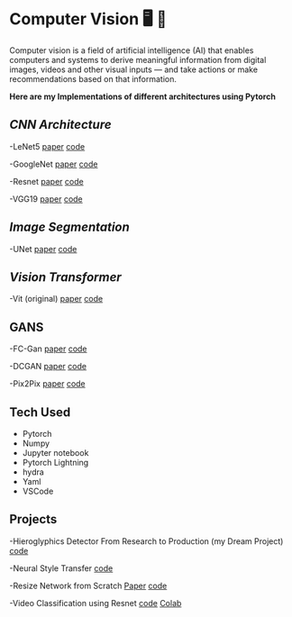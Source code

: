 
#  **Computer Vision**     🖥️ 👀

Computer vision is a field of artificial intelligence (AI) that enables computers and systems to derive meaningful information from digital images, videos and other visual inputs — and take actions or make recommendations based on that information.


**Here are my Implementations of different architectures using Pytorch**
##  ***CNN Architecture***  

-LeNet5 [paper](https://www.google.com/url?sa=t&rct=j&q=&esrc=s&source=web&cd=&cad=rja&uact=8&ved=2ahUKEwixztefmaX4AhVG57sIHQ08C7wQFnoECAMQAQ&url=http://yann.lecun.com/exdb/publis/pdf/lecun-98.pdf&usg=AOvVaw00sBiUROin1_Z1KYLBXPX6) [code](https://github.com/MoAbeds/computer-Vision/blob/main/CNN%20Architectures/LeNet5.ipynb)

-GoogleNet [paper](https://arxiv.org/abs/1409.4842) [code](https://github.com/MoAbeds/computer-Vision/blob/main/CNN%20Architectures/GoogleNet.ipynb)

-Resnet [paper](https://www.google.com/url?sa=t&rct=j&q=&esrc=s&source=web&cd=&cad=rja&uact=8&ved=2ahUKEwi_1sKnmqX4AhUoiv0HHWbRC6cQFnoECAUQAQ&url=https://arxiv.org/abs/1512.03385&usg=AOvVaw0ko2RV0WsEDskyH0kl1EHN) [code](https://github.com/MoAbeds/computer-Vision/blob/main/CNN%20Architectures/Resnet.ipynb)

-VGG19 [paper](https://www.google.com/url?sa=t&rct=j&q=&esrc=s&source=web&cd=&cad=rja&uact=8&ved=2ahUKEwjQ8N3SmqX4AhW0m_0HHQlADxAQFnoECA0QAQ&url=https://arxiv.org/abs/1409.1556&usg=AOvVaw17ak86ejVzNlyA2N-WpWmZ)  [code](https://github.com/MoAbeds/computer-Vision/blob/main/CNN%20Architectures/VGG19.ipynb)


## ***Image Segmentation***
-UNet [paper](https://arxiv.org/abs/1505.04597) [code](https://github.com/MoAbeds/computer-Vision/blob/main/Image%20Segmentation/UNet.ipynb)

## ***Vision Transformer***
-Vit (original) [paper](https://arxiv.org/abs/2010.11929) [code](https://github.com/MoAbeds/computer-Vision/blob/main/Vision%20Transformer/Vit.ipynb)
## GANS
-FC-Gan [paper](https://www.google.com/url?sa=t&rct=j&q=&esrc=s&source=web&cd=&cad=rja&uact=8&ved=2ahUKEwjosYS8nqX4AhVBi_0HHZXiBDsQFnoECAcQAQ&url=https://arxiv.org/abs/1805.01972&usg=AOvVaw0celOdbWR8q21Pt8QuquPR) [code](https://github.com/MoAbeds/computer-Vision/blob/main/GANS/FC%20Gan.ipynb)

-DCGAN [paper](https://www.google.com/url?sa=t&rct=j&q=&esrc=s&source=web&cd=&cad=rja&uact=8&ved=2ahUKEwir-63tnqX4AhU5gv0HHTwTBMEQFnoECAsQAQ&url=https://arxiv.org/abs/1511.06434&usg=AOvVaw3cICG__I8JC60Zmyo3oNZw) [code](https://github.com/MoAbeds/computer-Vision/blob/main/GANS/DCGAN.ipynb)

-Pix2Pix [paper](https://www.google.com/url?sa=t&rct=j&q=&esrc=s&source=web&cd=&cad=rja&uact=8&ved=2ahUKEwixhO-Fn6X4AhVKhP0HHVUoCgIQFnoECAkQAQ&url=https://arxiv.org/abs/1611.07004&usg=AOvVaw0SP2mmzr0bqjbgbhJ2NqFM) [code](https://github.com/MoAbeds/computer-Vision/blob/main/GANS/Pix2Pix.ipynb)


## Tech Used

 - Pytorch
 - Numpy 
 - Jupyter notebook
 - Pytorch Lightning
 - hydra
 - Yaml
 - VSCode

## Projects

-Hieroglyphics Detector From Research to Production (my Dream Project) [code](https://github.com/MoAbeds/hieroglyphics-full-app)

-Neural Style Transfer [code](https://github.com/MoAbeds/Neural-Style-Transfer-TF/blob/main/Neural_Style_Transfer_TF.ipynb)

-Resize Network from Scratch [Paper](https://arxiv.org/abs/2103.09950) [code](https://github.com/MoAbeds/computer-Vision/tree/main/CNN%20Architectures/Resizer)


-Video Classification using Resnet [code](https://github.com/MoAbeds/computer-Vision/tree/main/CNN%20Architectures/video-class) [Colab](https://colab.research.google.com/github/MoAbeds/computer-Vision/blob/colabs/Video-classification.ipynb)